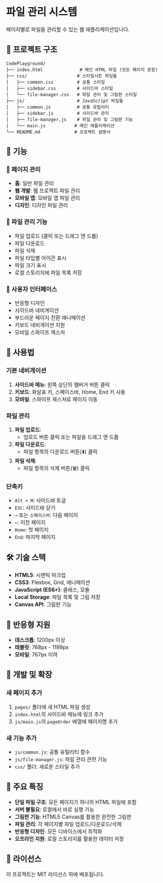 # 파일 관리 시스템

페이지별로 파일을 관리할 수 있는 웹 애플리케이션입니다.

## 📁 프로젝트 구조

```
CodePlayground/
├── index.html              # 메인 HTML 파일 (모든 페이지 포함)
├── css/                   # 스타일시트 파일들
│   ├── common.css         # 공통 스타일
│   ├── sidebar.css        # 사이드바 스타일
│   └── file-manager.css   # 파일 관리 및 그림판 스타일
├── js/                    # JavaScript 파일들
│   ├── common.js          # 공통 유틸리티
│   ├── sidebar.js         # 사이드바 관리
│   ├── file-manager.js    # 파일 관리 및 그림판 기능
│   └── main.js           # 메인 애플리케이션
└── README.md             # 프로젝트 설명서
```

## 🚀 기능

### 📄 페이지 관리
- **홈**: 일반 파일 관리
- **웹 개발**: 웹 프로젝트 파일 관리
- **모바일 앱**: 모바일 앱 파일 관리
- **디자인**: 디자인 파일 관리

### 📁 파일 관리 기능
- 파일 업로드 (클릭 또는 드래그 앤 드롭)
- 파일 다운로드
- 파일 삭제
- 파일 타입별 아이콘 표시
- 파일 크기 표시
- 로컬 스토리지에 파일 목록 저장

### 🎨 사용자 인터페이스
- 반응형 디자인
- 사이드바 네비게이션
- 부드러운 페이지 전환 애니메이션
- 키보드 네비게이션 지원
- 모바일 스와이프 제스처

## 🎯 사용법

### 기본 네비게이션
1. **사이드바 메뉴**: 왼쪽 상단의 햄버거 버튼 클릭
2. **키보드**: 화살표 키, 스페이스바, Home, End 키 사용
3. **모바일**: 스와이프 제스처로 페이지 이동

### 파일 관리
1. **파일 업로드**: 
   - 업로드 버튼 클릭 또는 파일을 드래그 앤 드롭
2. **파일 다운로드**: 
   - 파일 항목의 다운로드 버튼(⬇️) 클릭
3. **파일 삭제**: 
   - 파일 항목의 삭제 버튼(🗑️) 클릭

### 단축키
- `Alt + M`: 사이드바 토글
- `ESC`: 사이드바 닫기
- `→` 또는 `스페이스바`: 다음 페이지
- `←`: 이전 페이지
- `Home`: 첫 페이지
- `End`: 마지막 페이지

## 🛠️ 기술 스택

- **HTML5**: 시맨틱 마크업
- **CSS3**: Flexbox, Grid, 애니메이션
- **JavaScript (ES6+)**: 클래스, 모듈
- **Local Storage**: 파일 목록 및 그림 저장
- **Canvas API**: 그림판 기능

## 📱 반응형 지원

- **데스크톱**: 1200px 이상
- **태블릿**: 768px - 1199px
- **모바일**: 767px 이하

## 🔧 개발 및 확장

### 새 페이지 추가
1. `pages/` 폴더에 새 HTML 파일 생성
2. `index.html`의 사이드바 메뉴에 링크 추가
3. `js/main.js`의 `pageOrder` 배열에 페이지명 추가

### 새 기능 추가
- `js/common.js`: 공통 유틸리티 함수
- `js/file-manager.js`: 파일 관리 관련 기능
- `css/` 폴더: 새로운 스타일 추가

## 🌟 주요 특징

- **단일 파일 구조**: 모든 페이지가 하나의 HTML 파일에 포함
- **서버 불필요**: 로컬에서 바로 실행 가능
- **그림판 기능**: HTML5 Canvas를 활용한 완전한 그림판
- **파일 관리**: 각 페이지별 파일 업로드/다운로드/삭제
- **반응형 디자인**: 모든 디바이스에서 최적화
- **오프라인 지원**: 로컬 스토리지를 활용한 데이터 저장

## 📝 라이선스

이 프로젝트는 MIT 라이선스 하에 배포됩니다.